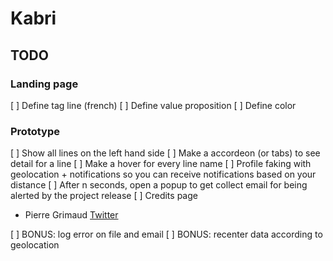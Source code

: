 # Kabri

## TODO

### Landing page

[ ] Define tag line (french)
[ ] Define value proposition
[ ] Define color

### Prototype

[ ] Show all lines on the left hand side
[ ] Make a accordeon (or tabs) to see detail for a line
[ ] Make a hover for every line name
[ ] Profile faking with geolocation + notifications so you can receive notifications based on your distance
[ ] After n seconds, open a popup to get collect email for being alerted by the project release
[ ] Credits page

- Pierre Grimaud [Twitter](https://twitter.com/pgrimaud_)

[ ] BONUS: log error on file and email
[ ] BONUS: recenter data according to geolocation
